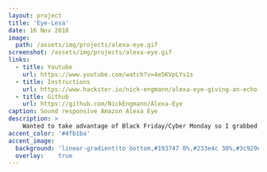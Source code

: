 ```yaml
---
layout: project
title: 'Eye-Lexa'
date: 16 Nov 2018
image:  
  path: /assets/img/projects/alexa-eye.gif
screenshot: /assets/img/projects/alexa-eye.gif
links:
  - title: Youtube
    url: https://www.youtube.com/watch?v=4e5KVpLYs1s
  - title: Instructions
    url: https://www.hackster.io/nick-engmann/alexa-eye-giving-an-echo-dot-some-personality-38705e
  - title: Github
    url: https://github.com/NickEngmann/Alexa-Eye
caption: Sound responsive Amazon Alexa Eye
description: >
    Wanted to take advantage of Black Friday/Cyber Monday so I grabbed a few Amazon Echo-Dots to hack on!<br>
accent_color: '#4fb1ba'
accent_image:
  background: 'linear-gradient(to bottom,#193747 0%,#233e4c 30%,#3c929e 50%,#d5d5d4 70%,#cdccc8 100%)'
  overlay:    true
---
```

